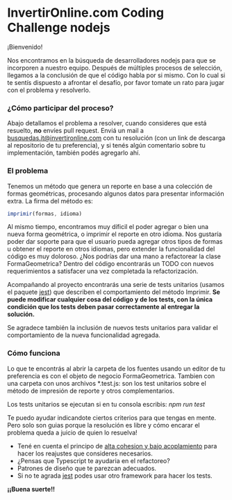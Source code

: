 
# InvertirOnline.com Coding Challenge nodejs

¡Bienvenido!

Nos encontramos en la búsqueda de desarrolladores nodejs para que se incorporen a nuestro equipo. Después de múltiples procesos de selección, llegamos a la conclusión de que el código habla por si mismo. Con lo cual si te sentís dispuesto a afrontar el desafío, por favor tomate un rato para jugar con el problema y resolverlo.

### ¿Cómo participar del proceso?

Abajo detallamos el problema a resolver, cuando consideres que está resuelto, **no** envíes pull request. Enviá un mail a busquedas.it@invertironline.com con tu resolución (con un link de descarga al repositorio de tu preferencia), y si tenés algún comentario sobre tu implementación, también podés agregarlo ahí.

### El problema

Tenemos un método que genera un reporte en base a una colección de formas geométricas, procesando algunos datos para presentar información extra. La firma del método es:

```javascript
imprimir(formas, idioma)
```

Al mismo tiempo, encontramos muy díficil el poder agregar o bien una nueva forma geométrica, o imprimir el reporte en otro idioma. Nos gustaría poder dar soporte para que el usuario pueda agregar otros tipos de formas u obtener el reporte en otros idiomas, pero extender la funcionalidad del código es muy doloroso. ¿Nos podrías dar una mano a refactorear la clase FormaGeometrica? Dentro del código encontrarás un TODO con nuevos requerimientos a satisfacer una vez completada la refactorización.

Acompañando al proyecto encontrarás una serie de tests unitarios (usamos el paquete [jest](https://jestjs.io/en/)) que describen el comportamiento del método Imprimir. **Se puede modificar cualquier cosa del código y de los tests, con la única condición que los tests deben pasar correctamente al entregar la solución.** 

Se agradece también la inclusión de nuevos tests unitarios para validar el comportamiento de la nueva funcionalidad agregada.

### Cómo funciona

Lo que te encontrás al abrir la carpeta de los fuentes usando un editor de tu preferencia es con el objeto de negocio FormaGeometrica. Tambien con una carpeta con unos archivos *.test.js: son los test unitarios sobre el método de impresión de reporte y otros complementarios.

Los tests unitarios se ejecutan si en tu consola escribis: _npm run test_


Te puedo ayudar indicandote ciertos criterios para que tengas en mente. Pero solo son guias porque la resolución es libre y cómo encarar el problema queda a juicio de quien lo resuelva!

- Tené en cuenta el principo de [alta cohesion y bajo acoplamiento](https://es.wikipedia.org/wiki/GRASP#Alta_cohesi%C3%B3n_y_bajo_acoplamiento) para hacer los reajustes que consideres necesarios.
- ¿Pensas que Typescript te ayudaria en el refactoreo?
- Patrones de diseño que te parezcan adecuados.
- Si no te agrada [jest](https://jestjs.io/en/) podes usar otro framework para hacer los tests.

**¡¡Buena suerte!!**
